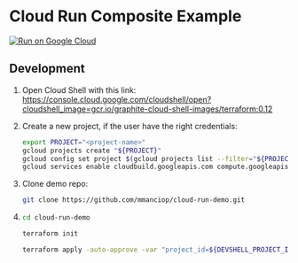 # Cloud Run Composite Example

[![Run on Google Cloud](https://deploy.cloud.run/button.svg)](https://ssh.cloud.google.com/cloudshell/editor?cloudshell_git_repo=https%3A%2F%2Fgithub.com%2Fmmanciop%2Fcloud-run-demo.git&cloudshell_workspace=instana-cloud-run-demo&shellonly=true)

## Development

1. Open Cloud Shell with this link: https://console.cloud.google.com/cloudshell/open?cloudshell_image=gcr.io/graphite-cloud-shell-images/terraform:0.12

2. Create a new project, if the user have the right credentials:

   ```sh
   export PROJECT="<project-name>"
   gcloud projects create "${PROJECT}"
   gcloud config set project $(gcloud projects list --filter="${PROJECT}" --format="value(NAME, PROJECT_ID)" | grep "${PROJECT}" | awk '{ print $2 }')
   gcloud services enable cloudbuild.googleapis.com compute.googleapis.com
   ```

3. Clone demo repo:

   ```sh
   git clone https://github.com/mmanciop/cloud-run-demo.git
   ```

4. ```bash
   cd cloud-run-demo

   terraform init

   terraform apply -auto-approve -var "project_id=${DEVSHELL_PROJECT_ID}"
   ```
